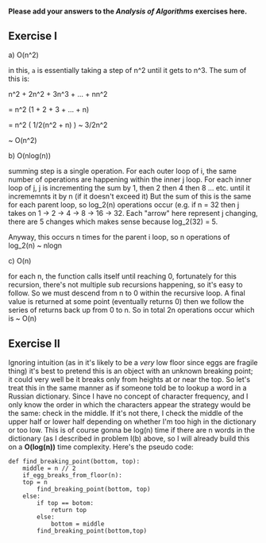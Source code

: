 #### Please add your answers to the ***Analysis of  Algorithms*** exercises here.

## Exercise I

a)  O(n^2)

in this, `a` is essentially taking a step of n^2 until it gets to n^3. The sum of this is:

n^2 + 2n^2 + 3n^3 + ... + nn^2

= n^2 (1 + 2 + 3 + ... + n)

= n^2 ( 1/2(n^2 + n) )  ~  3/2n^2

~ O(n^2)


b) O(nlog(n))

summing step is a single operation. For each outer loop of i, the same number of operations are happening within the inner j loop. For each inner loop of j, j is incrementing the sum by 1, then 2 then 4 then 8 ... etc. until it incrememnts it by n (if it doesn't exceed it) But the sum of this is the same for each parent loop, so log\_2(n) operations occur
(e.g. if n = 32 then j takes on 1 -> 2 -> 4 -> 8 -> 16 -> 32. Each "arrow" here represent j changing, there are 5 changes which makes sense because log\_2(32) = 5.

Anyway, this occurs n times for the parent i loop, so n operations of log\_2(n) ~ nlogn

c) O(n)

for each n, the function calls itself until reaching 0, fortunately for this recursion, there's not multiple sub recursions happening, so it's easy to follow. So we must descend from n to 0 within the recursive loop. A final value is returned at some point (eventually returns 0) then we follow the series of returns back up from 0 to n. So in total 2n operations occur which is ~ O(n)

## Exercise II

Ignoring intuition (as in it's likely to be a *very* low floor since eggs are fragile thing) it's best to pretend this is an object with an unknown breaking point; it could very well be it breaks only from heights at or near the top. So let's treat this in the same manner as if someone told be to lookup a word in a Russian dictionary. Since I have no concept of character frequency, and I only know the order in which the characters appear the strategy would be the same: check in the middle. If it's not there, I check the middle of the upper half or lower half depending on whether I'm too high in the dictionary or too low. This is of course gonna be log(n) time if there are n words in the dictionary (as I described in problem I(b) above, so I will already build this on a **O(log(n))** time complexity. Here's the pseudo code:

```
def find_breaking_point(bottom, top):
    middle = n // 2
    if_egg_breaks_from_floor(n):
	top = n
        find_breaking_point(bottom, top)
    else:
        if top == botom:
            return top
        else:
            bottom = middle
	    find_breaking_point(bottom,top) 
```	

